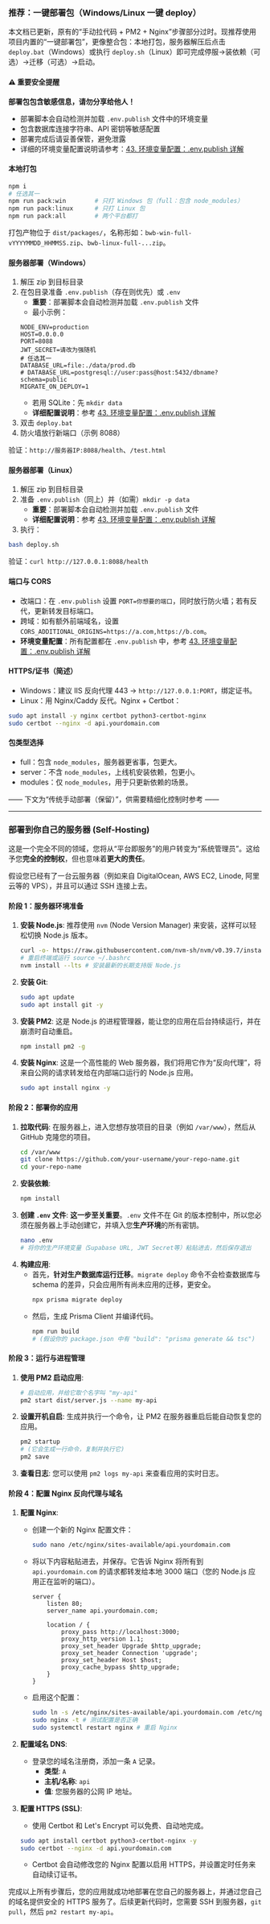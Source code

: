 ### 推荐：一键部署包（Windows/Linux 一键 deploy）

本文档已更新，原有的“手动拉代码 + PM2 + Nginx”步骤部分过时。现推荐使用项目内置的“一键部署包”，更像整合包：本地打包，服务器解压后点击 `deploy.bat`（Windows）或执行 `deploy.sh`（Linux）即可完成停服→装依赖（可选）→迁移（可选）→启动。

#### ⚠️ 重要安全提醒

**部署包包含敏感信息，请勿分享给他人！**

- 部署脚本会自动检测并加载 `.env.publish` 文件中的环境变量
- 包含数据库连接字符串、API 密钥等敏感配置
- 部署完成后请妥善保管，避免泄露
- 详细的环境变量配置说明请参考：[43. 环境变量配置：.env.publish 详解](./43_env_publish.md)

#### 本地打包

```bash
npm i
# 任选其一
npm run pack:win        # 只打 Windows 包（full：包含 node_modules）
npm run pack:linux      # 只打 Linux 包
npm run pack:all        # 两个平台都打
```

打包产物位于 `dist/packages/`，名称形如：`bwb-win-full-vYYYYMMDD_HHMMSS.zip`、`bwb-linux-full-...zip`。

#### 服务器部署（Windows）

1) 解压 zip 到目标目录
2) 在包目录准备 `.env.publish`（存在则优先）或 `.env`
   - **重要**：部署脚本会自动检测并加载 `.env.publish` 文件
   - 最小示例：
   ```env
   NODE_ENV=production
   HOST=0.0.0.0
   PORT=8088
   JWT_SECRET=请改为强随机
   # 任选其一
   DATABASE_URL=file:./data/prod.db
   # DATABASE_URL=postgresql://user:pass@host:5432/dbname?schema=public
   MIGRATE_ON_DEPLOY=1
   ```
   - 若用 SQLite：先 `mkdir data`
   - **详细配置说明**：参考 [43. 环境变量配置：.env.publish 详解](./43_env_publish.md)
3) 双击 `deploy.bat`
4) 防火墙放行新端口（示例 8088）

验证：`http://服务器IP:8088/health`、`/test.html`

#### 服务器部署（Linux）

1) 解压 zip 到目标目录
2) 准备 `.env.publish`（同上）并（如需）`mkdir -p data`
   - **重要**：部署脚本会自动检测并加载 `.env.publish` 文件
   - **详细配置说明**：参考 [43. 环境变量配置：.env.publish 详解](./43_env_publish.md)
3) 执行：
```bash
bash deploy.sh
```

验证：`curl http://127.0.0.1:8088/health`

#### 端口与 CORS

- 改端口：在 `.env.publish` 设置 `PORT=你想要的端口`，同时放行防火墙；若有反代，更新转发目标端口。
- 跨域：如有额外前端域名，设置 `CORS_ADDITIONAL_ORIGINS=https://a.com,https://b.com`。
- **环境变量配置**：所有配置都在 `.env.publish` 中，参考 [43. 环境变量配置：.env.publish 详解](./43_env_publish.md)

#### HTTPS/证书（简述）

- Windows：建议 IIS 反向代理 443 → `http://127.0.0.1:PORT`，绑定证书。
- Linux：用 Nginx/Caddy 反代。Nginx + Certbot：
```bash
sudo apt install -y nginx certbot python3-certbot-nginx
sudo certbot --nginx -d api.yourdomain.com
```

#### 包类型选择

- full：包含 `node_modules`，服务器更省事，包更大。
- server：不含 `node_modules`，上线机安装依赖，包更小。
- modules：仅 `node_modules`，用于只更新依赖的场景。

—— 下文为“传统手动部署（保留）”，供需要精细化控制时参考 ——

-----

### **部署到你自己的服务器 (Self-Hosting)**

这是一个完全不同的领域，您将从“平台即服务”的用户转变为“系统管理员”。这给予您**完全的控制权**，但也意味着**更大的责任**。

假设您已经有了一台云服务器（例如来自 DigitalOcean, AWS EC2, Linode, 阿里云等的 VPS），并且可以通过 SSH 连接上去。

#### **阶段 1：服务器环境准备**

1.  **安装 Node.js**: 推荐使用 `nvm` (Node Version Manager) 来安装，这样可以轻松切换 Node.js 版本。
    ```bash
    curl -o- https://raw.githubusercontent.com/nvm-sh/nvm/v0.39.7/install.sh | bash
    # 重启终端或运行 source ~/.bashrc
    nvm install --lts # 安装最新的长期支持版 Node.js
    ```
2.  **安装 Git**:
    ```bash
    sudo apt update
    sudo apt install git -y
    ```
3.  **安装 PM2**: 这是 Node.js 的进程管理器，能让您的应用在后台持续运行，并在崩溃时自动重启。
    ```bash
    npm install pm2 -g
    ```
4.  **安装 Nginx**: 这是一个高性能的 Web 服务器，我们将用它作为“反向代理”，将来自公网的请求转发给在内部端口运行的 Node.js 应用。
    ```bash
    sudo apt install nginx -y
    ```

#### **阶段 2：部署你的应用**

1.  **拉取代码**: 在服务器上，进入您想存放项目的目录（例如 `/var/www`），然后从 GitHub 克隆您的项目。
    ```bash
    cd /var/www
    git clone https://github.com/your-username/your-repo-name.git
    cd your-repo-name
    ```
2.  **安装依赖**:
    ```bash
    npm install
    ```
3.  **创建 `.env` 文件**: **这一步至关重要**。`.env` 文件不在 Git 的版本控制中，所以您必须在服务器上手动创建它，并填入您**生产环境**的所有密钥。
    ```bash
    nano .env
    # 将你的生产环境变量（Supabase URL, JWT Secret等）粘贴进去，然后保存退出
    ```
4.  **构建应用**:
      * 首先，**针对生产数据库运行迁移**。`migrate deploy` 命令不会检查数据库与 schema 的差异，只会应用所有尚未应用的迁移，更安全。
        ```bash
        npx prisma migrate deploy
        ```
      * 然后，生成 Prisma Client 并编译代码。
        ```bash
        npm run build 
        # (假设你的 package.json 中有 "build": "prisma generate && tsc")
        ```

#### **阶段 3：运行与进程管理**

1.  **使用 PM2 启动应用**:
    ```bash
    # 启动应用，并给它取个名字叫 "my-api"
    pm2 start dist/server.js --name my-api
    ```
2.  **设置开机自启**: 生成并执行一个命令，让 PM2 在服务器重启后能自动恢复您的应用。
    ```bash
    pm2 startup
    # (它会生成一行命令，复制并执行它)
    pm2 save
    ```
3.  **查看日志**: 您可以使用 `pm2 logs my-api` 来查看应用的实时日志。

#### **阶段 4：配置 Nginx 反向代理与域名**

1.  **配置 Nginx**:

      * 创建一个新的 Nginx 配置文件：
        ```bash
        sudo nano /etc/nginx/sites-available/api.yourdomain.com
        ```
      * 将以下内容粘贴进去，并保存。它告诉 Nginx 将所有到 `api.yourdomain.com` 的请求都转发给本地 3000 端口（您的 Node.js 应用正在监听的端口）。
        ```nginx
        server {
            listen 80;
            server_name api.yourdomain.com;

            location / {
                proxy_pass http://localhost:3000;
                proxy_http_version 1.1;
                proxy_set_header Upgrade $http_upgrade;
                proxy_set_header Connection 'upgrade';
                proxy_set_header Host $host;
                proxy_cache_bypass $http_upgrade;
            }
        }
        ```
      * 启用这个配置：
        ```bash
        sudo ln -s /etc/nginx/sites-available/api.yourdomain.com /etc/nginx/sites-enabled/
        sudo nginx -t # 测试配置是否正确
        sudo systemctl restart nginx # 重启 Nginx
        ```

2.  **配置域名 DNS**:

      * 登录您的域名注册商，添加一条 `A` 记录。
          * **类型**: `A`
          * **主机/名称**: `api`
          * **值**: 您服务器的公网 IP 地址。

3.  **配置 HTTPS (SSL)**:

      * 使用 Certbot 和 Let's Encrypt 可以免费、自动地完成。

    <!-- end list -->

    ```bash
    sudo apt install certbot python3-certbot-nginx -y
    sudo certbot --nginx -d api.yourdomain.com
    ```

      * Certbot 会自动修改您的 Nginx 配置以启用 HTTPS，并设置定时任务来自动续订证书。

完成以上所有步骤后，您的应用就成功地部署在您自己的服务器上，并通过您自己的域名提供安全的 HTTPS 服务了。后续更新代码时，您需要 SSH 到服务器，`git pull`，然后 `pm2 restart my-api`。